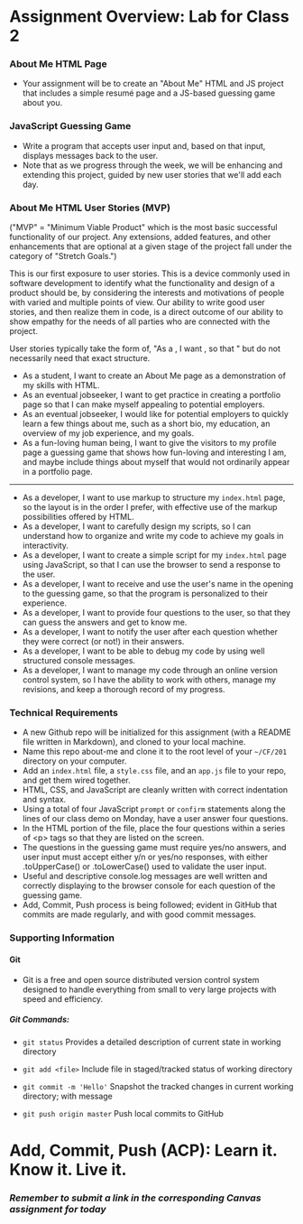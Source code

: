 # Assignment Overview: Lab for Class 2

### About Me HTML Page
- Your assignment will be to create an "About Me" HTML and JS project that includes a simple resumé page and a JS-based guessing game about you.

### JavaScript Guessing Game
- Write a program that accepts user input and, based on that input, displays messages back to the user.
- Note that as we progress through the week, we will be enhancing and extending this project, guided by new user stories that we'll add each day.

### About Me HTML User Stories (MVP)

("MVP" = "Minimum Viable Product" which is the most basic successful functionality of our project. Any extensions, added features, and other enhancements that are optional at a given stage of the project fall under the category of "Stretch Goals.")

This is our first exposure to user stories. This is a device commonly used in software development to identify what the functionality and design of a product should be, by considering the interests and motivations of people with varied and multiple points of view. Our ability to write good user stories, and then realize them in code, is a direct outcome of our ability to show empathy for the needs of all parties who are connected with the project.

User stories typically take the form of, "As a <WHO>, I want <DESIRED FEATURE>, so that <DESIRED EFFECT>" but do not necessarily need that exact structure.

- As a student, I want to create an About Me page as a demonstration of my skills with HTML.
- As an eventual jobseeker, I want to get practice in creating a portfolio page so that I can make myself appealing to potential employers.
- As an eventual jobseeker, I would like for potential employers to quickly learn a few things about me, such as a short bio, my education, an overview of my job experience, and my goals.
- As a fun-loving human being, I want to give the visitors to my profile page a guessing game that shows how fun-loving and interesting I am, and maybe include things about myself that would not ordinarily appear in a portfolio page.

----

- As a developer, I want to use markup to structure my `index.html` page, so the layout is in the order I prefer, with effective use of the markup possibilities offered by HTML.
- As a developer, I want to carefully design my scripts, so I can understand how to organize and write my code to achieve my goals in interactivity.
- As a developer, I want to create a simple script for my `index.html` page using JavaScript, so that I can use the browser to send a response to the user.
- As a developer, I want to receive and use the user's name in the opening to the guessing game, so that the program is personalized to their experience.
- As a developer, I want to provide four questions to the user, so that they can guess the answers and get to know me.
- As a developer, I want to notify the user after each question whether they were correct (or not!) in their answers.
- As a developer, I want to be able to debug my code by using well structured console messages.
- As a developer, I want to manage my code through an online version control system, so I have the ability to work with others, manage my revisions, and keep a thorough record of my progress.

### Technical Requirements

- A new Github repo will be initialized for this assignment (with a README file written in Markdown), and cloned to your local machine.
- Name this repo about-me and clone it to the root level of your `~/CF/201` directory on your computer.
- Add an `index.html` file, a `style.css` file, and an `app.js` file to your repo, and get them wired together.
- HTML, CSS, and JavaScript are cleanly written with correct indentation and syntax.
- Using a total of four JavaScript `prompt` or `confirm` statements along the lines of our class demo on Monday, have a user answer four questions.
- In the HTML portion of the file, place the four questions within a series of \<p> tags so that they are listed on the screen.
- The questions in the guessing game must require yes/no answers, and user input must accept either y/n or yes/no responses, with either .toUpperCase() or .toLowerCase() used to validate the user input.
- Useful and descriptive console.log messages are well written and correctly displaying to the browser console for each question of the guessing game.
- Add, Commit, Push process is being followed; evident in GitHub that commits are made regularly, and with good commit messages.

### Supporting Information

#### Git

- Git is a free and open source distributed version control system designed to handle everything from small to very large projects with speed and efficiency.

##### Git Commands:

- `git status`              Provides a detailed description of current state in working directory

- `git add <file>`          Include file in staged/tracked status of working directory

- `git commit -m 'Hello'`   Snapshot the tracked changes in current working directory; with message

- `git push origin master`  Push local commits to GitHub

# Add, Commit, Push (ACP): Learn it. Know it. Live it.

### *Remember to submit a link in the corresponding Canvas assignment for today*
